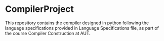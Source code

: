 # CompilerProject

This repository contains the compiler designed in python following the language specifications provided in Language Specifications file, as part of the course Compiler Construction at AUT.